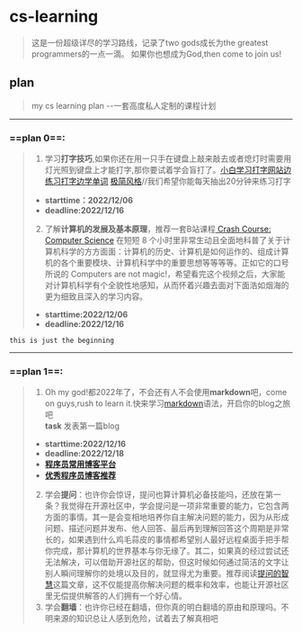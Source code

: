 # cs-learning
> 这是一份超级详尽的学习路线，记录了two gods成长为the greatest programmers的一点一滴。
如果你也想成为God,then come to join us!

## plan

> my cs learning plan --一套高度私人定制的课程计划
*****
### ==plan 0==:

>1. 学习**打字技巧**,如果你还在用一只手在键盘上敲来敲去或者熄灯时需要用灯光照到键盘上才能打字,那你要试着学会盲打了。[小白学习打字网站](https://www.typingclub.com/sportal/program-3.game)[边练习打字边学单词](https://qwerty.kaiyi.cool/) [极简风格](https://www.keybr.com/)//我们希望你能每天抽出20分钟来练习打字    
>- **starttime：2022/12/06**      
>- **deadline:2022/12/16**
>2. 了解**计算机的发展及基本原理**，推荐一套B站课程[ Crash Course: Computer Science](https://www.bilibili.com/video/BV1EW411u7th)
>在短短 8 个小时里非常生动且全面地科普了关于计算机科学的方方面面：计算机的历史、计算机是如何运作的、组成计算机的各个重要模块、计算机科学中的重要思想等等等等。正如它的口号所说的 Computers are not magic!，希望看完这个视频之后，大家能对计算机科学有个全貌性地感知，从而怀着兴趣去面对下面浩如烟海的更为细致且深入的学习内容。
>- **starttime:2022/12/06**
>- **deadline:2022/12/16**

```
this is just the beginning
```
******

### ==plan 1==:
> 1. Oh my god!都2022年了，不会还有人不会使用**markdown**吧，come on guys,rush to learn it.快来学习[markdown](https://markdown.com.cn/)语法，开启你的blog之旅吧      
> **task** 发表第一篇blog       
>- **starttime:2022/12/16**     
>- **deadline:2022/12/18**    
>- [**程序员常用博客平台**](https://juejin.cn/post/6985787110963806221)   
>- [**优秀程序员博客推荐**](https://zhuanlan.zhihu.com/p/426469231)
> 2. 学会**提问**：也许你会惊讶，提问也算计算机必备技能吗，还放在第一条？我觉得在开源社区中，学会提问是一项非常重要的能力，它包含两方面的事情。其一是会变相地培养你自主解决问题的能力，因为从形成问题、描述问题并发布、他人回答、最后再到理解回答这个周期是非常长的，如果遇到什么鸡毛蒜皮的事情都希望别人最好远程桌面手把手帮你完成，那计算机的世界基本与你无缘了。其二，如果真的经过尝试还无法解决，可以借助开源社区的帮助，但这时候如何通过简洁的文字让别人瞬间理解你的处境以及目的，就显得尤为重要。推荐阅读[提问的智慧](https://mp.weixin.qq.com/s/q461so9lWk4FKJGZ-p7Vcg)这篇文章，这不仅能提高你解决问题的概率和效率，也能让开源社区里无偿提供解答的人们拥有一个好心情。
> 3. 学会**翻墙**：也许你已经在翻墙，但你真的明白翻墙的原由和原理吗。不明来源的知识总让人感到危险，试着去了解真相吧
